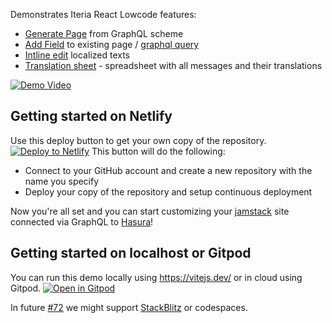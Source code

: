 Demonstrates Iteria React Lowcode features:
* [Generate Page](https://www.youtube.com/watch?v=5-U2vfgHkMA&t=206s) from GraphQL scheme
* [Add Field](https://www.youtube.com/watch?v=5-U2vfgHkMA&t=130s) to existing page / [graphql query](https://www.youtube.com/watch?v=5-U2vfgHkMA&t=314s)
* [Intline edit](https://www.youtube.com/watch?v=5-U2vfgHkMA&t=230s) localized texts
* [Translation sheet](https://www.youtube.com/watch?v=5-U2vfgHkMA&t=396s) - spreadsheet with all messages and their translations

[![Demo Video](https://img.youtube.com/vi/5-U2vfgHkMA/0.jpg)](https://www.youtube.com/watch?v=5-U2vfgHkMA&t=206s)


## Getting started on Netlify

Use this deploy button to get your own copy of the repository. [![Deploy to Netlify](https://www.netlify.com/img/deploy/button.svg)](https://app.netlify.com/start/deploy?repository=https://github.com/iteria-app/example-material-ui&stack=cms) This button will do the following:
- Connect to your GitHub account and create a new repository with the name you specify
- Deploy your copy of the repository and setup continuous deployment

Now you're all set and you can start customizing your [jamstack](https://jamstack.org/) site connected via GraphQL to [Hasura](https://hasura.io/)!

## Getting started on localhost or Gitpod
You can run this demo locally using https://vitejs.dev/ or in cloud using Gitpod. 
[![Open in Gitpod](https://gitpod.io/button/open-in-gitpod.svg)](https://gitpod.io/#https://github.com/iteria-app/example-material-ui)

In future [#72](https://github.com/iteria-app/example-material-ui/issues/72) we might support [StackBlitz](https://stackblitz.com/github/iteria-app/example-material-ui) or codespaces.
